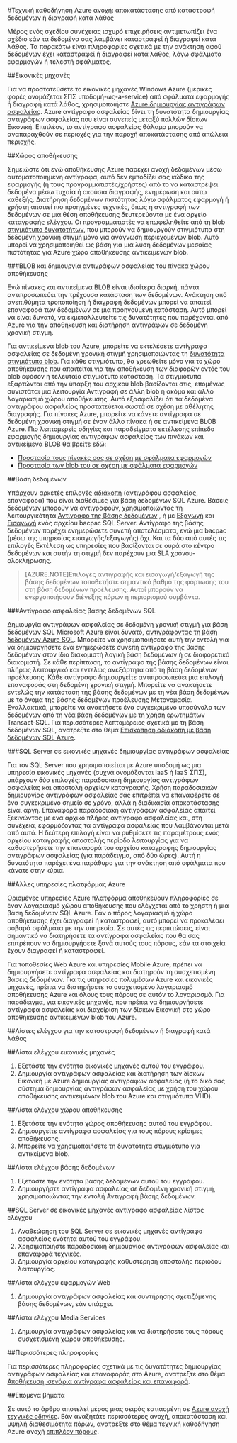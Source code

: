 <properties
   pageTitle="Υποστηρίζεται τεχνικές οδηγίες για την ανάκτηση από καταστροφή δεδομένων ή διαγραφή κατά λάθος | Microsoft Azure"
   description="Άρθρο σχετικά με τον τρόπο ανάκτησης από καταστροφή δεδομένων δεδομένων ή διαγραφή δεδομένων κατά λάθος να και Σχεδιασμός εφαρμογών ανοχή σφαλμάτων είναι ανθεκτικά, ιδιαίτερα διαθέσιμη, καθώς και σχεδιασμό για αποκατάσταση Κατανόηση"
   services=""
   documentationCenter="na"
   authors="adamglick"
   manager="saladki"
   editor=""/>

<tags
   ms.service="resiliency"
   ms.devlang="na"
   ms.topic="article"
   ms.tgt_pltfrm="na"
   ms.workload="na"
   ms.date="08/18/2016"
   ms.author="aglick"/>

#<a name="azure-resiliency-technical-guidance-recovery-from-data-corruption-or-accidental-deletion"></a>Τεχνική καθοδήγηση Azure ανοχή: αποκατάστασης από καταστροφή δεδομένων ή διαγραφή κατά λάθος

Μέρος ενός σχεδίου συνέχειας ισχυρό επιχειρήσεις αντιμετωπίζει ένα σχέδιο εάν τα δεδομένα σας λαμβάνει καταστραφεί ή διαγραφεί κατά λάθος. Τα παρακάτω είναι πληροφορίες σχετικά με την ανάκτηση αφού δεδομένων έχει καταστραφεί ή διαγραφεί κατά λάθος, λόγω σφάλματα εφαρμογών ή τελεστή σφάλματος.

##<a name="virtual-machines"></a>Εικονικές μηχανές

Για να προστατεύσετε το εικονικές μηχανές Windows Azure (μερικές φορές ονομάζεται ΣΠΣ υποδομή-ως-a-service) από σφάλματα εφαρμογής ή διαγραφή κατά λάθος, χρησιμοποιήστε [Azure δημιουργίας αντιγράφων ασφαλείας](https://azure.microsoft.com/services/backup/). Azure αντίγραφο ασφαλείας δίνει τη δυνατότητα δημιουργίας αντιγράφων ασφαλείας που είναι συνεπείς μεταξύ πολλών δίσκων Εικονική. Επιπλέον, το αντίγραφο ασφαλείας θάλαμο μπορούν να αναπαραχθούν σε περιοχές για την παροχή αποκατάστασης από απώλεια περιοχής.

##<a name="storage"></a>Χώρος αποθήκευσης

Σημειώστε ότι ενώ αποθήκευσης Azure παρέχει ανοχή δεδομένων μέσω αυτοματοποιημένη αντίγραφα, αυτό δεν εμποδίζει σας κώδικα της εφαρμογής (ή τους προγραμματιστές/χρήστες) από το να καταστρέψει δεδομένα μέσω τυχαία ή ακούσια διαγραφής, ενημέρωση και ούτω καθεξής. Διατήρηση δεδομένων πιστότητας λόγω σφάλματος εφαρμογή ή χρήστη απαιτεί πιο προηγμένες τεχνικές, όπως η αντιγραφή των δεδομένων σε μια θέση αποθήκευσης δευτερεύοντα με ένα αρχείο καταγραφής ελέγχου. Οι προγραμματιστές να επωφεληθείτε από τη blob [στιγμιότυπο δυνατοτήτων](https://msdn.microsoft.com/library/azure/ee691971.aspx), που μπορούν να δημιουργούν στιγμιότυπα στη δεδομένη χρονική στιγμή μόνο για ανάγνωση περιεχομένων blob. Αυτό μπορεί να χρησιμοποιηθεί ως βάση για μια λύση δεδομένων μεσαίας πιστότητας για Azure χώρο αποθήκευσης αντικειμένων blob.

###<a name="blob-and-table-storage-backup"></a>BLOB και δημιουργία αντιγράφων ασφαλείας του πίνακα χώρου αποθήκευσης

Ενώ πίνακες και αντικείμενα BLOB είναι ιδιαίτερα διαρκή, πάντα αντιπροσωπεύει την τρέχουσα κατάσταση των δεδομένων. Ανάκτηση από ανεπιθύμητα τροποποίηση ή διαγραφή δεδομένων μπορεί να απαιτεί επαναφορά των δεδομένων σε μια προηγούμενη κατάσταση. Αυτό μπορεί να είναι δυνατό, να εκμεταλλευτείτε τις δυνατότητες που παρέχονται από Azure για την αποθήκευση και διατήρηση αντιγράφων σε δεδομένη χρονική στιγμή.

Για αντικείμενα blob του Azure, μπορείτε να εκτελέσετε αντίγραφα ασφαλείας σε δεδομένη χρονική στιγμή χρησιμοποιώντας τη [δυνατότητα στιγμιότυπο blob](https://msdn.microsoft.com/library/ee691971.aspx). Για κάθε στιγμιότυπο, θα χρεωθείτε μόνο για το χώρο αποθήκευσης που απαιτείται για την αποθήκευση των διαφορών εντός του blob εφόσον η τελευταία στιγμιότυπο κατάσταση. Τα στιγμιότυπα εξαρτώνται από την ύπαρξη του αρχικού blob βασίζονται στις, επομένως συνιστάται μια λειτουργία Αντιγραφή σε άλλη blob ή ακόμα και άλλο λογαριασμό χώρου αποθήκευσης. Αυτό εξασφαλίζει ότι τα δεδομένα αντιγράφου ασφαλείας προστατεύεται σωστά σε σχέση με αθέλητης διαγραφής. Για πίνακες Azure, μπορείτε να κάνετε αντίγραφα σε δεδομένη χρονική στιγμή σε έναν άλλο πίνακα ή σε αντικείμενα BLOB Azure. Πιο λεπτομερείς οδηγίες και παραδείγματα εκτέλεσης επίπεδο εφαρμογής δημιουργίας αντιγράφων ασφαλείας των πινάκων και αντικείμενα BLOB θα βρείτε εδώ:

  * [Προστασία τους πίνακές σας σε σχέση με σφάλματα εφαρμογών](https://blogs.msdn.microsoft.com/windowsazurestorage/2010/05/03/protecting-your-tables-against-application-errors/)
  * [Προστασία των blob του σε σχέση με σφάλματα εφαρμογών](https://blogs.msdn.microsoft.com/windowsazurestorage/2010/04/29/protecting-your-blobs-against-application-errors/)

##<a name="database"></a>Βάση δεδομένων

Υπάρχουν αρκετές επιλογές [αδιάκοπη](../sql-database/sql-database-business-continuity.md) (αντιγράφου ασφαλείας, επαναφορά) που είναι διαθέσιμες για βάση δεδομένων SQL Azure. Βάσεις δεδομένων μπορούν να αντιγραφούν, χρησιμοποιώντας τη λειτουργικότητα [Αντίγραφο της βάσης δεδομένων](../sql-database/sql-database-copy.md) , ή με [Εξαγωγή](../sql-database/sql-database-export.md) και [Εισαγωγή](https://msdn.microsoft.com/library/hh710052.aspx) ενός αρχείου bacpac SQL Server. Αντίγραφο της βάσης δεδομένων παρέχει ενημερώσετε συνεπή αποτελέσματα, ενώ μια bacpac (μέσω της υπηρεσίας εισαγωγής/εξαγωγής) όχι. Και τα δύο από αυτές τις επιλογές Εκτέλεση ως υπηρεσίες που βασίζονται σε ουρά στο κέντρο δεδομένων και αυτήν τη στιγμή δεν παρέχουν μια SLA χρόνου-ολοκλήρωσης.

>[AZURE.NOTE]Επιλογές αντιγραφής και εισαγωγή/εξαγωγή της βάσης δεδομένων τοποθετήστε σημαντικό βαθμό της φόρτωσης του στη βάση δεδομένων προέλευσης. Αυτοί μπορούν να ενεργοποιήσουν διένεξης πόρων ή περιορισμού συμβάντα.

###<a name="sql-database-backup"></a>Αντίγραφο ασφαλείας βάσης δεδομένων SQL

Δημιουργία αντιγράφων ασφαλείας σε δεδομένη χρονική στιγμή για βάση δεδομένων SQL Microsoft Azure είναι δυνατό, [αντιγράφοντας τη βάση δεδομένων Azure SQL](../sql-database/sql-database-copy.md). Μπορείτε να χρησιμοποιήσετε αυτή την εντολή για να δημιουργήσετε ένα ενημερώσετε συνεπή αντίγραφο της βάσης δεδομένων στον ίδιο διακομιστή λογική βάση δεδομένων ή σε διαφορετικό διακομιστή. Σε κάθε περίπτωση, το αντίγραφο της βάσης δεδομένων είναι πλήρως λειτουργικό και εντελώς ανεξάρτητα από τη βάση δεδομένων προέλευσης. Κάθε αντίγραφο δημιουργείτε αντιπροσωπεύει μια επιλογή επαναφοράς στη δεδομένη χρονική στιγμή. Μπορείτε να ανακτήσετε εντελώς την κατάσταση της βάσης δεδομένων με τη νέα βάση δεδομένων με το όνομα της βάσης δεδομένων προέλευσης Μετονομασία. Εναλλακτικά, μπορείτε να ανακτήσετε ένα συγκεκριμένο υποσύνολο των δεδομένων από τη νέα βάση δεδομένων με τη χρήση ερωτημάτων Transact-SQL. Για περισσότερες λεπτομέρειες σχετικά με τη βάση δεδομένων SQL, ανατρέξτε στο θέμα [Επισκόπηση αδιάκοπη με βάση δεδομένων SQL Azure](../sql-database/sql-database-business-continuity.md).

###<a name="sql-server-on-virtual-machines-backup"></a>SQL Server σε εικονικές μηχανές δημιουργίας αντιγράφων ασφαλείας

Για τον SQL Server που χρησιμοποιείται με Azure υποδομή ως μια υπηρεσία εικονικές μηχανές (συχνά ονομάζονται IaaS ή IaaS ΣΠΣ), υπάρχουν δύο επιλογές: παραδοσιακή δημιουργίας αντιγράφων ασφαλείας και αποστολή αρχείων καταγραφής. Χρήση παραδοσιακών δημιουργίας αντιγράφων ασφαλείας σάς επιτρέπει να επαναφέρετε σε ένα συγκεκριμένο σημείο σε χρόνο, αλλά η διαδικασία αποκατάστασης είναι αργή. Επαναφορά παραδοσιακή αντιγράφων ασφαλείας απαιτεί ξεκινώντας με ένα αρχικό πλήρες αντίγραφο ασφαλείας και, στη συνέχεια, εφαρμόζοντας τα αντίγραφα ασφαλείας που λαμβάνονται μετά από αυτό. Η δεύτερη επιλογή είναι να ρυθμίσετε τις παραμέτρους ενός αρχείου καταγραφής αποστολής περίοδο λειτουργίας για να καθυστερήσετε την επαναφορά του αρχείου καταγραφής δημιουργίας αντιγράφων ασφαλείας (για παράδειγμα, από δύο ώρες). Αυτή η δυνατότητα παρέχει ένα παράθυρο για την ανάκτηση από σφάλματα που κάνατε στην κύρια.

##<a name="other-azure-platform-services"></a>Άλλες υπηρεσίες πλατφόρμας Azure

Ορισμένες υπηρεσίες Azure πλατφόρμα αποθηκεύουν πληροφορίες σε έναν λογαριασμό χώρου αποθήκευσης που ελέγχεται από το χρήστη ή μια βάση δεδομένων SQL Azure. Εάν ο πόρος λογαριασμό ή χώρο αποθήκευσης έχει διαγραφεί ή καταστραφεί, αυτό μπορεί να προκαλέσει σοβαρά σφάλματα με την υπηρεσία. Σε αυτές τις περιπτώσεις, είναι σημαντικό να διατηρήσετε τα αντίγραφα ασφαλείας που θα σας επιτρέπουν να δημιουργήσετε ξανά αυτούς τους πόρους, εάν τα στοιχεία έχουν διαγραφεί ή καταστραφεί.

Για τοποθεσίες Web Azure και υπηρεσίες Mobile Azure, πρέπει να δημιουργήσετε αντίγραφα ασφαλείας και διατηρούν τη συσχετισμένη βάσεις δεδομένων. Για τις υπηρεσίες πολυμέσων Azure και εικονικές μηχανές, πρέπει να διατηρήσετε το συσχετισμένο λογαριασμό αποθήκευσης Azure και όλους τους πόρους σε αυτόν το λογαριασμό. Για παράδειγμα, για εικονικές μηχανές, που πρέπει να δημιουργήσετε αντίγραφα ασφαλείας και διαχείριση των δίσκων Εικονική στο χώρο αποθήκευσης αντικειμένων blob του Azure.

##<a name="checklists-for-data-corruption-or-accidental-deletion"></a>Λίστες ελέγχου για την καταστροφή δεδομένων ή διαγραφή κατά λάθος

##<a name="virtual-machines-checklist"></a>Λίστα ελέγχου εικονικές μηχανές

  1. Εξετάστε την ενότητα εικονικές μηχανές αυτού του εγγράφου.
  2. Δημιουργία αντιγράφων ασφαλείας και διατήρηση των δίσκων Εικονική με Azure δημιουργίας αντιγράφων ασφαλείας (ή το δικό σας σύστημα δημιουργίας αντιγράφων ασφαλείας με χρήση του χώρου αποθήκευσης αντικειμένων blob του Azure και στιγμιότυπα VHD).

##<a name="storage-checklist"></a>Λίστα ελέγχου χώρου αποθήκευσης

  1. Εξετάστε την ενότητα χώρος αποθήκευσης αυτού του εγγράφου.
  2. Δημιουργείτε αντίγραφα ασφαλείας για τους πόρους κρίσιμες αποθήκευσης.
  3. Μπορείτε να χρησιμοποιήσετε τη δυνατότητα στιγμιότυπο για αντικείμενα blob.

##<a name="database-checklist"></a>Λίστα ελέγχου βάσης δεδομένων

  1. Εξετάστε την ενότητα βάσης δεδομένων αυτού του εγγράφου.
  2. Δημιουργήστε αντίγραφα ασφαλείας σε δεδομένη χρονική στιγμή, χρησιμοποιώντας την εντολή Αντιγραφή βάσης δεδομένων.

##<a name="sql-server-on-virtual-machines-backup-checklist"></a>SQL Server σε εικονικές μηχανές αντίγραφο ασφαλείας λίστας ελέγχου

  1. Αναθεώρηση του SQL Server σε εικονικές μηχανές αντίγραφο ασφαλείας ενότητα αυτού του εγγράφου.
  2. Χρησιμοποιήστε παραδοσιακή δημιουργίας αντιγράφων ασφαλείας και επαναφορά τεχνικές.
  3. Δημιουργία αρχείου καταγραφής καθυστέρηση αποστολής περιόδου λειτουργίας.

##<a name="web-apps-checklist"></a>Λίστα ελέγχου εφαρμογών Web

  1. Δημιουργία αντιγράφων ασφαλείας και συντήρησης σχετιζόμενης βάσης δεδομένων, εάν υπάρχει.

##<a name="media-services-checklist"></a>Λίστα ελέγχου Media Services

  1. Δημιουργία αντιγράφων ασφαλείας και να διατηρήσετε τους πόρους συσχετισμένη χώρου αποθήκευσης.

##<a name="more-information"></a>Περισσότερες πληροφορίες

Για περισσότερες πληροφορίες σχετικά με τις δυνατότητες δημιουργίας αντιγράφων ασφαλείας και επαναφοράς στο Azure, ανατρέξτε στο θέμα [Αποθήκευση, σενάρια αντίγραφα ασφαλείας και επαναφορά](https://azure.microsoft.com/documentation/scenarios/storage-backup-recovery/).

##<a name="next-steps"></a>Επόμενα βήματα

Σε αυτό το άρθρο αποτελεί μέρος μιας σειράς εστιασμένη σε [Azure ανοχή τεχνικές οδηγίες](./resiliency-technical-guidance.md). Εάν αναζητάτε περισσότερες ανοχή, αποκατάσταση και υψηλή διαθεσιμότητα πόρων, ανατρέξτε στο θέμα τεχνική καθοδήγηση Azure ανοχή [επιπλέον πόρους](./resiliency-technical-guidance.md#additional-resources).
